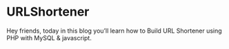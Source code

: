 # URLShortener
Hey friends, today in this blog you’ll learn how to Build URL Shortener using PHP with MySQL &amp; jаvascript.
